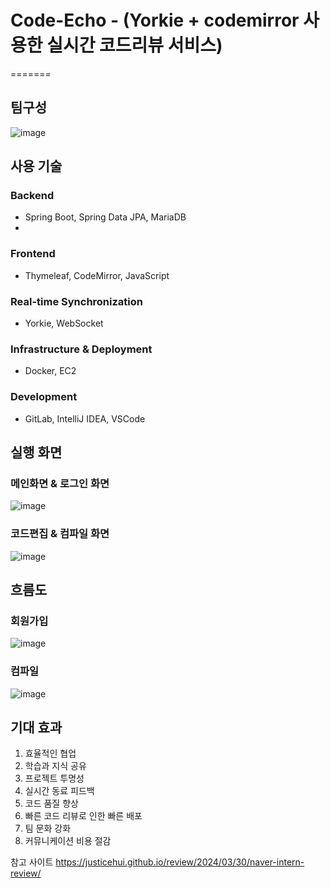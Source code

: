 # Code-Echo - (Yorkie + codemirror 사용한 실시간 코드리뷰 서비스)
=======


## 팀구성
![image](https://github.com/user-attachments/assets/5eda22a2-d0bc-459e-aa84-42f3747849a8)

## 사용 기술
### Backend 
- Spring Boot, Spring Data JPA, MariaDB
- 
### Frontend
- Thymeleaf, CodeMirror, JavaScript

### Real-time Synchronization
- Yorkie, WebSocket

### Infrastructure & Deployment
- Docker, EC2

### Development
- GitLab, IntelliJ IDEA, VSCode


## 실행 화면

### 메인화면 & 로그인 화면
![image](https://github.com/user-attachments/assets/803b88e3-ac49-4654-98fe-98fbd6fd700b)

### 코드편집 & 컴파일 화면
![image](https://github.com/user-attachments/assets/f42604b3-9cec-4b6c-b4ae-1a11fc840f24)



## 흐름도
### 회원가입 
![image](https://github.com/user-attachments/assets/182ff508-fdfc-4166-b335-a97a5fb65485)

### 컴파일
![image](https://github.com/user-attachments/assets/6cd4c78c-75f9-4aec-8cdf-ef6eadfbfbee)



## 기대 효과
1. 효율적인 협업
2. 학습과 지식 공유
3. 프로젝트 투명성
4. 실시간 동료 피드백
5. 코드 품질 향상
6. 빠른 코드 리뷰로 인한 빠른 배포
7. 팀 문화 강화
8. 커뮤니케이션 비용 절감


참고 사이트
https://justicehui.github.io/review/2024/03/30/naver-intern-review/
